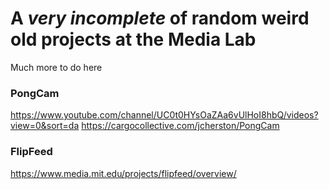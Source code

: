 # A _very incomplete_ of random weird old projects at the Media Lab

Much more to do here




### PongCam

https://www.youtube.com/channel/UC0t0HYsOaZAa6vUlHoI8hbQ/videos?view=0&sort=da
https://cargocollective.com/jcherston/PongCam


### FlipFeed

https://www.media.mit.edu/projects/flipfeed/overview/
